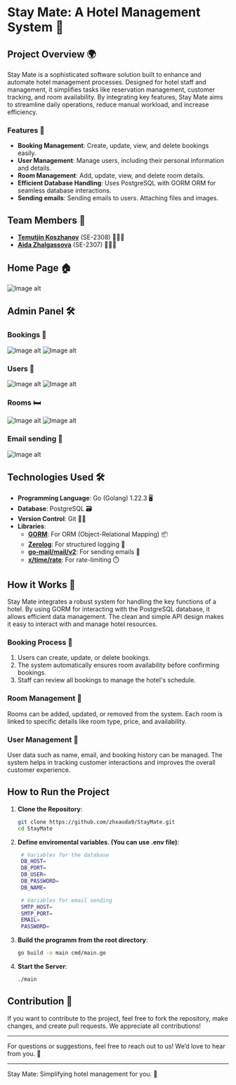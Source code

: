 # **Stay Mate: A Hotel Management System** 🏨

## **Project Overview** 🌍
Stay Mate is a sophisticated software solution built to enhance and automate hotel management processes. Designed for hotel staff and management, it simplifies tasks like reservation management, customer tracking, and room availability. By integrating key features, Stay Mate aims to streamline daily operations, reduce manual workload, and increase efficiency.

### **Features** 🚀
- **Booking Management**: Create, update, view, and delete bookings easily.
- **User Management**: Manage users, including their personal information and details.
- **Room Management**: Add, update, view, and delete room details.
- **Efficient Database Handling**: Uses PostgreSQL with GORM ORM for seamless database interactions.
- **Sending emails**: Sending emails to users. Attaching files and images.

## **Team Members** 👥
- **[Temutjin Koszhanov](https://github.com/Temutjin2k)** (SE-2308) 👨🏻‍💻
- **[Aida Zhalgassova](https://github.com/zhxauda9)** (SE-2307) 👩🏻‍💻

## **Home Page** 🏠
![Image alt](https://github.com/zhxauda9/StayMate/raw/main/assets/home.png)

## **Admin Panel** 🛠️
### **Bookings** 📅
![Image alt](https://github.com/zhxauda9/StayMate/raw/main/assets/booking.png)
![Image alt](https://github.com/zhxauda9/StayMate/raw/main/assets/booking_records.pn)
### **Users** 👤
![Image alt](https://github.com/zhxauda9/StayMate/raw/main/assets/users.png)
![Image alt](https://github.com/zhxauda9/StayMate/raw/main/assets/users_records.png)

### **Rooms** 🛏️
![Image alt](https://github.com/zhxauda9/StayMate/raw/main/assets/rooms.png)
![Image alt](https://github.com/zhxauda9/StayMate/raw/main/assets/rooms_records.png)

### **Email sending** 📧
![Image alt](https://github.com/zhxauda9/StayMate/raw/main/assets/emailSend.png)

## **Technologies Used** 🛠️
- **Programming Language**: Go (Golang) 1.22.3 🖥️
- **Database**: PostgreSQL 🗃️
- **Version Control**: Git 🧑‍💻
- **Libraries**:
    - **[GORM](https://github.com/go-gorm/gorm)**: For ORM (Object-Relational Mapping) 📦
    - **[Zerolog](https://github.com/rs/zerolog)**: For structured logging 📜
    - **[go-mail/mail/v2](https://github.com/go-gomail/gomail)**: For sending emails 📧  
    - **[x/time/rate](https://pkg.go.dev/golang.org/x/time/rate)**: For rate-limiting ⏱️ 

## **How it Works** 🔄
Stay Mate integrates a robust system for handling the key functions of a hotel. By using GORM for interacting with the PostgreSQL database, it allows efficient data management. The clean and simple API design makes it easy to interact with and manage hotel resources.

### **Booking Process** 📲
1. Users can create, update, or delete bookings.
2. The system automatically ensures room availability before confirming bookings.
3. Staff can review all bookings to manage the hotel's schedule.

### **Room Management** 🏨
Rooms can be added, updated, or removed from the system. Each room is linked to specific details like room type, price, and availability.

### **User Management** 👥
User data such as name, email, and booking history can be managed. The system helps in tracking customer interactions and improves the overall customer experience.


## How to Run the Project

1. **Clone the Repository**:
   ```bash
   git clone https://github.com/zhxauda9/StayMate.git
   cd StayMate
   ```
2. **Define enviromental variables. (You can use .env file)**:
   ```bash
    # Variables for the database
    DB_HOST=
    DB_PORT=
    DB_USER=
    DB_PASSWORD=
    DB_NAME=

    # Variables for email sending
    SMTP_HOST=
    SMTP_PORT=
    EMAIL=
    PASSWORD=
   ```
3. **Build the programm from the root directory**:
   ```bash
   go build -o main cmd/main.go
   ```

4. **Start the Server**:
   ```bash
   ./main
   ```

## **Contribution** 📝
If you want to contribute to the project, feel free to fork the repository, make changes, and create pull requests. We appreciate all contributions!

---

For questions or suggestions, feel free to reach out to us! We’d love to hear from you. 💬

---
Stay Mate: Simplifying hotel management for you. 🌟
